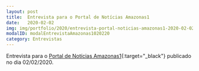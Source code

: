 ```yaml
---
layout: post
title:  Entrevista para o Portal de Notícias Amazonas1
date:   2020-02-02
img: img/portfolio/2020/entrevista-portal-noticias-amazonas1-2020-02-02.png
modalID: modalEntrevistaAmazonas1020220
category: Entrevistas
---
```


Entrevista para o [Portal de Notícias Amazonas1][amazonas1]{:target="_black"} publicado no dia 02/02/2020.

[amazonas1]: https://amazonas1.com.br/manaus/maior-evento-de-inovacao-do-mundo-chega-a-manaus-em-marco/

